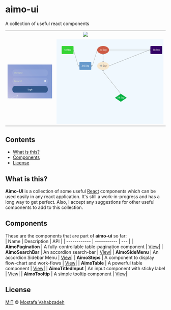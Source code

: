 # aimo-ui

A collection of useful react components

<table style="text-align: center">
<tr>
<td colspan="2">
<img src="docs/AimoTable2.gif" />
</td>
</tr>
<tr>
<td>
<img src="docs/AimoTitledInput2.gif" height="106" width="188" />
</td>
<td>
<img src="docs/AimoSteps2.gif" height="265" width="450" />
</td>
</tr>
</table>

## Contents

- [What is this?](#what-is-this)
- [Components](#components)
- [License](#license)

## What is this?

**Aimo-UI** is a collection of some useful [React][] components which can be used easily in any react application. It's still a work-in-progress and has a long way to get perfect. Also, I accept any suggestions for other useful components to add to this collection.

## Components

These are the components that are part of **aimo-ui** so far:  
| Name | Description | API |
| ------------ | ----------- | --- |
| **AimoPagination** | A fully-controllable table-pagination component | [View][aimo-pagination]|
| **AimoSearchBar** | An accordion search-bar | [View][aimo-searchbar]|
| **AimoSideMenu** | An accordion Sidebar Menu | [View][aimo-sidemenu]|
| **AimoSteps** | A component to display flow-chart and work-flows | [View][aimo-steps]|
| **AimoTable** | A powerful table component | [View][aimo-table]|
| **AimoTitledInput** | An input component with sticky label | [View][aimo-titledinput]|
| **AimoTooltip** | A simple tooltip component | [View][aimo-tooltip]|

## License

[MIT][license] © [Mostafa Vahabzadeh][author]

[react]: http://reactjs.org
[aimo-pagination]: docs/AimoPagination.md
[aimo-searchbar]: docs/AimoSearchBar.md
[aimo-sidemenu]: docs/AimoSideMenu.md
[aimo-steps]: docs/AimoSteps.md
[aimo-table]: docs/AimoTable.md
[aimo-titledinput]: docs/AimoTitledInput.md
[aimo-tooltip]: docs/AimoTooltip.md
[license]: LICENSE
[author]: https://github.com/vah-most
